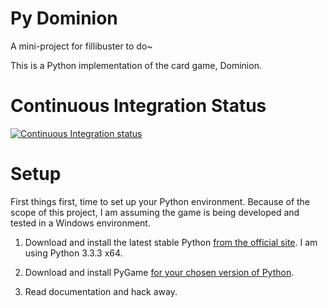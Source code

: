 Py Dominion
===========

A mini-project for fillibuster to do~

This is a Python implementation of the card game, Dominion.


Continuous Integration Status
=============================

[![Continuous Integration status](https://secure.travis-ci.org/mochify/dominion.png)](http://travis-ci.org/mochify/dominion)



Setup
=====

First things first, time to set up your Python environment. Because of the scope of this project, I am assuming the game is being developed and tested in a Windows environment.

1. Download and install the latest stable Python [from the official site](http://www.python.org/download/). I am using Python 3.3.3 x64.

2. Download and install PyGame [for your chosen version of Python](http://www.lfd.uci.edu/~gohlke/pythonlibs/#pygame).

3. Read documentation and hack away.
